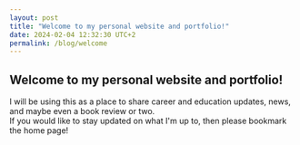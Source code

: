 ```yaml
---
layout: post
title: "Welcome to my personal website and portfolio!"
date: 2024-02-04 12:32:30 UTC+2
permalink: /blog/welcome
---
```


## Welcome to my personal website and portfolio!

I will be using this as a place to share career and education updates, news, and maybe even a book review or two.   
If you would like to stay updated on what I'm up to, then please bookmark the home page!
